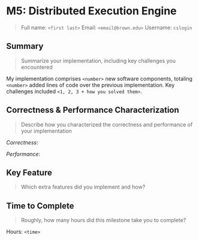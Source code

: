 # M5: Distributed Execution Engine
> Full name: `<first last>`
> Email:  `<email@brown.edu>`
> Username:  `cslogin`

## Summary
> Summarize your implementation, including key challenges you encountered

My implementation comprises `<number>` new software components, totaling `<number>` added lines of code over the previous implementation. Key challenges included `<1, 2, 3 + how you solved them>`.

## Correctness & Performance Characterization
> Describe how you characterized the correctness and performance of your implementation

*Correctness*:

*Performance*:

## Key Feature
> Which extra features did you implement and how?

## Time to Complete
> Roughly, how many hours did this milestone take you to complete?

Hours: `<time>`

